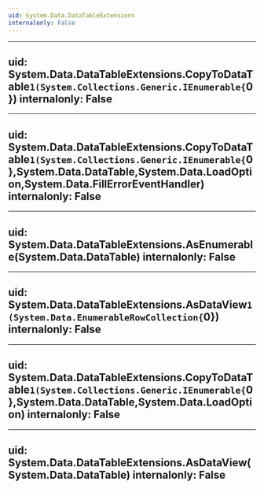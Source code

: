 ```yaml
---
uid: System.Data.DataTableExtensions
internalonly: False
---
```


---
uid: System.Data.DataTableExtensions.CopyToDataTable``1(System.Collections.Generic.IEnumerable{``0})
internalonly: False
---

---
uid: System.Data.DataTableExtensions.CopyToDataTable``1(System.Collections.Generic.IEnumerable{``0},System.Data.DataTable,System.Data.LoadOption,System.Data.FillErrorEventHandler)
internalonly: False
---

---
uid: System.Data.DataTableExtensions.AsEnumerable(System.Data.DataTable)
internalonly: False
---

---
uid: System.Data.DataTableExtensions.AsDataView``1(System.Data.EnumerableRowCollection{``0})
internalonly: False
---

---
uid: System.Data.DataTableExtensions.CopyToDataTable``1(System.Collections.Generic.IEnumerable{``0},System.Data.DataTable,System.Data.LoadOption)
internalonly: False
---

---
uid: System.Data.DataTableExtensions.AsDataView(System.Data.DataTable)
internalonly: False
---
